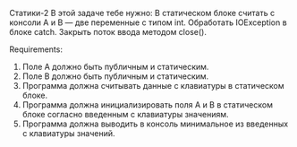 Статики-2
В этой задаче тебе нужно:
В статическом блоке считать с консоли А и В — две переменные с типом int.
Обработать IOException в блоке catch.
Закрыть поток ввода методом close().

Requirements:
1. Поле A должно быть публичным и статическим.
2. Поле B должно быть публичным и статическим.
3. Программа должна считывать данные с клавиатуры в статическом блоке.
4. Программа должна инициализировать поля A и B в статическом блоке согласно введенным с клавиатуры значениям.
5. Программа должна выводить в консоль минимальное из введенных с клавиатуры значений.

